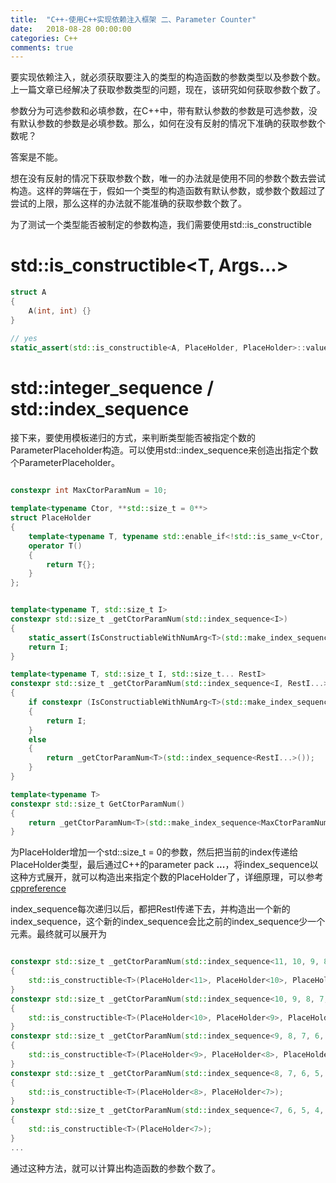 ```yaml
---
title:  "C++-使用C++实现依赖注入框架 二、Parameter Counter"
date:   2018-08-28 00:00:00
categories: C++
comments: true
---
```


要实现依赖注入，就必须获取要注入的类型的构造函数的参数类型以及参数个数。上一篇文章已经解决了获取参数类型的问题，现在，该研究如何获取参数个数了。

参数分为可选参数和必填参数，在C++中，带有默认参数的参数是可选参数，没有默认参数的参数是必填参数。那么，如何在没有反射的情况下准确的获取参数个数呢？

答案是不能。

想在没有反射的情况下获取参数个数，唯一的办法就是使用不同的参数个数去尝试构造。这样的弊端在于，假如一个类型的构造函数有默认参数，或参数个数超过了尝试的上限，那么这样的办法就不能准确的获取参数个数了。

为了测试一个类型能否被制定的参数构造，我们需要使用std::is_constructible

# std::is_constructible<T, Args...>

```c++
struct A
{
    A(int, int) {}
}

// yes
static_assert(std::is_constructible<A, PlaceHolder, PlaceHolder>::value, "constructible"); 
```

# std::integer_sequence / std::index_sequence

接下来，要使用模板递归的方式，来判断类型能否被指定个数的ParameterPlaceholder构造。可以使用std::index_sequence来创造出指定个数个ParameterPlaceholder。


```c++

constexpr int MaxCtorParamNum = 10;

template<typename Ctor, **std::size_t = 0**>
struct PlaceHolder
{
    template<typename T, typename std::enable_if<!std::is_same_v<Ctor, T>, int>::type = 0>
    operator T()
    {
        return T{};
    }
};


template<typename T, std::size_t I>
constexpr std::size_t _getCtorParamNum(std::index_sequence<I>)
{
    static_assert(IsConstructiableWithNumArg<T>(std::make_index_sequence<I>()), "inject failed, please increase the value of MaxCtorParamNum");
    return I;
}

template<typename T, std::size_t I, std::size_t... RestI>
constexpr std::size_t _getCtorParamNum(std::index_sequence<I, RestI...>)
{
    if constexpr (IsConstructiableWithNumArg<T>(std::make_index_sequence<I>()))
    {
        return I;
    }
    else
    {
        return _getCtorParamNum<T>(std::index_sequence<RestI...>());
    }
}

template<typename T>
constexpr std::size_t GetCtorParamNum()
{
    return _getCtorParamNum<T>(std::make_index_sequence<MaxCtorParamNum + 1>());
}

```


为PlaceHolder增加一个std::size_t = 0的参数，然后把当前的index传递给PlaceHolder类型，最后通过C++的parameter pack **...**，将index_sequence以这种方式展开，就可以构造出来指定个数的PlaceHolder了，详细原理，可以参考[cppreference](https://en.cppreference.com/w/cpp/language/parameter_pack)

index_sequence每次递归以后，都把RestI传递下去，并构造出一个新的index_sequence，这个新的index_sequence会比之前的index_sequence少一个元素。最终就可以展开为

```c++

constexpr std::size_t _getCtorParamNum(std::index_sequence<11, 10, 9, 8, 7, 6, 5, 4, 3, 2, 1>)
{
    std::is_constructible<T>(PlaceHolder<11>, PlaceHolder<10>, PlaceHolder<9>, PlaceHolder<8>, PlaceHolder<7>);
}
constexpr std::size_t _getCtorParamNum(std::index_sequence<10, 9, 8, 7, 6, 5, 4, 3, 2, 1>)
{
    std::is_constructible<T>(PlaceHolder<10>, PlaceHolder<9>, PlaceHolder<8>, PlaceHolder<7>);
}
constexpr std::size_t _getCtorParamNum(std::index_sequence<9, 8, 7, 6, 5, 4, 3, 2, 1>)
{
    std::is_constructible<T>(PlaceHolder<9>, PlaceHolder<8>, PlaceHolder<7>);
}
constexpr std::size_t _getCtorParamNum(std::index_sequence<8, 7, 6, 5, 4, 3, 2, 1>)
{
    std::is_constructible<T>(PlaceHolder<8>, PlaceHolder<7>);
}
constexpr std::size_t _getCtorParamNum(std::index_sequence<7, 6, 5, 4, 3, 2, 1>)
{
    std::is_constructible<T>(PlaceHolder<7>);
}
...
```


通过这种方法，就可以计算出构造函数的参数个数了。

